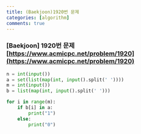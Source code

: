 ```yaml
---
title: (Baekjoon)1920번 문제
categories: [algorithm]
comments: true
---
```


### [Baekjoon] 1920번 문제 [https://www.acmicpc.net/problem/1920](https://www.acmicpc.net/problem/1920)

```python
n = int(input())
a = set(list(map(int, input().split(' '))))
m = int(input())
b = list(map(int, input().split(' ')))

for i in range(m):
    if b[i] in a:
        print("1")
    else:
        print("0")
```
